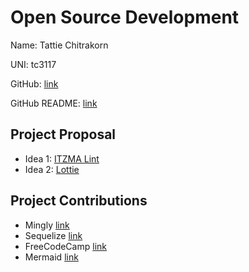 # Open Source Development

Name: Tattie Chitrakorn

UNI: tc3117

GitHub: [link](https://github.com/tchitrakorn)

GitHub README: [link](https://github.com/tchitrakorn/tchitrakorn/blob/main/README.md)


## Project Proposal
- Idea 1: [ITZMA Lint](https://github.com/tchitrakorn/project-proposals-s2023/blob/hw1/itzma-lint.md)
- Idea 2: [Lottie](https://github.com/tchitrakorn/project-proposals-s2023/blob/hw1/lottie.md)


## Project Contributions
- Mingly [link](https://github.com/tchitrakorn/Mingly)
- Sequelize [link](https://github.com/sequelize/sequelize)
- FreeCodeCamp [link](https://github.com/freeCodeCamp/freeCodeCamp#contributing)
- Mermaid [link](https://github.com/mermaid-js/mermaid)

